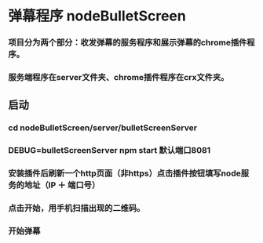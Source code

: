 # 弹幕程序 nodeBulletScreen

### 项目分为两个部分：收发弹幕的服务程序和展示弹幕的chrome插件程序。
### 服务端程序在server文件夹、chrome插件程序在crx文件夹。


## 启动 
###  cd nodeBulletScreen/server/bulletScreenServer
###  DEBUG=bulletScreenServer npm start  默认端口8081

### 安装插件后刷新一个http页面（非https）点击插件按钮填写node服务的地址（IP ＋ 端口号）
### 点击开始，用手机扫描出现的二维码。
### 开始弹幕